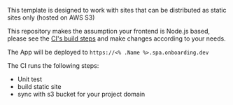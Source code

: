 
This template is designed to work with sites that can be distributed as static sites only (hosted on AWS S3)

This repository makes the assumption your frontend is Node.js based, please see the [CI's build steps][ci-build] and make changes according to your needs.

The App will be deployed to `https://<% .Name %>.spa.onboarding.dev`

The CI runs the following steps:
- Unit test
- build static site
- sync with s3 bucket for your project domain


[ci-build]: ../../.github/workflows/ci.yml#L9-L45